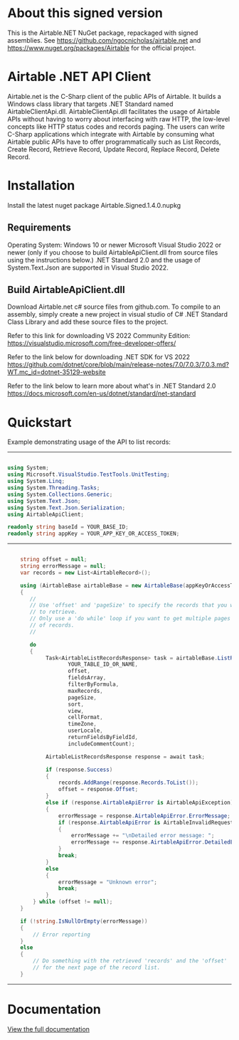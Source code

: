  # About this signed version
This is the Airtable.NET NuGet package, repackaged with signed assemblies. See https://github.com/ngocnicholas/airtable.net and https://www.nuget.org/packages/Airtable for the official project.

 # Airtable .NET API Client

Airtable.net is the C-Sharp client of the public APIs of Airtable. It builds a Windows class library that targets .NET Standard named AirtableClientApi.dll.
AirtableClientApi.dll facilitates the usage of Airtable APIs without having to worry about interfacing with raw HTTP,
the low-level concepts like HTTP status codes and records paging. The users can write C-Sharp applications which integrate with
Airtable by consuming what Airtable public APIs have to offer programmatically such as List Records, Create Record, Retrieve Record,
Update Record, Replace Record, Delete Record.

# Installation
Install the latest nuget package Airtable.Signed.1.4.0.nupkg

## Requirements

Operating System: Windows 10 or newer
Microsoft Visual Studio 2022 or newer (only if you choose to build AirtableApiClient.dll from source files using the instructions below.)
.NET Standard 2.0 and the usage of System.Text.Json are supported in Visual Studio 2022.

## Build AirtableApiClient.dll

Download Airtable.net c# source files from github.com. To compile to an assembly, simply create a new project in visual studio
of C# .NET Standard Class Library and add these source files to the project.

Refer to this link for downloading VS 2022 Community Edition:
https://visualstudio.microsoft.com/free-developer-offers/

Refer to the link below for downloading .NET SDK for VS 2022
https://github.com/dotnet/core/blob/main/release-notes/7.0/7.0.3/7.0.3.md?WT.mc_id=dotnet-35129-website

Refer to the link below to learn more about what's in .NET Standard 2.0
https://docs.microsoft.com/en-us/dotnet/standard/net-standard

# Quickstart

Example demonstrating usage of the API to list records:

----------------------

```cs

using System;
using Microsoft.VisualStudio.TestTools.UnitTesting;
using System.Linq;
using System.Threading.Tasks;
using System.Collections.Generic;
using System.Text.Json;
using System.Text.Json.Serialization;
using AirtableApiClient;

readonly string baseId = YOUR_BASE_ID;
readonly string appKey = YOUR_APP_KEY_OR_ACCESS_TOKEN;

```

----------------------


```cs

    string offset = null;
    string errorMessage = null;
    var records = new List<AirtableRecord>();

    using (AirtableBase airtableBase = new AirtableBase(appKeyOrAccessToken, baseId))
    {
       //
       // Use 'offset' and 'pageSize' to specify the records that you want
       // to retrieve.
       // Only use a 'do while' loop if you want to get multiple pages
       // of records.
       //

       do
       {
            Task<AirtableListRecordsResponse> task = airtableBase.ListRecords(
                   YOUR_TABLE_ID_OR_NAME,
                   offset,
                   fieldsArray,
                   filterByFormula,
                   maxRecords,
                   pageSize,
                   sort,
                   view,
                   cellFormat,
                   timeZone,
                   userLocale,
                   returnFieldsByFieldId,
                   includeCommentCount);

            AirtableListRecordsResponse response = await task;

            if (response.Success)
            {
                records.AddRange(response.Records.ToList());
                offset = response.Offset;
            }
            else if (response.AirtableApiError is AirtableApiException)
            {
                errorMessage = response.AirtableApiError.ErrorMessage;
                if (response.AirtableApiError is AirtableInvalidRequestException)
                {
                    errorMessage += "\nDetailed error message: ";
                    errorMessage += response.AirtableApiError.DetailedErrorMessage;
                }
                break;
            }
            else
            {
                errorMessage = "Unknown error";
                break;
            }
        } while (offset != null);
    }

    if (!string.IsNullOrEmpty(errorMessage))
    {
        // Error reporting
    }
    else
    {
        // Do something with the retrieved 'records' and the 'offset'
        // for the next page of the record list.
    }

```

-------------------------------------

# Documentation

[View the full documentation](https://github.com/ngocnicholas/airtable.net/wiki/Documentation)
